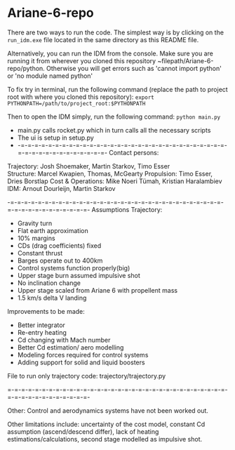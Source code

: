# Ariane-6-repo

There are two ways to run the code. The simplest way is by clicking on the `run_idm.exe` file located in the same directory as this README file.

Alternatively, you can run the IDM from the console. Make sure you are running it from wherever you cloned this repository ~filepath/Ariane-6-repo/python. Otherwise you will get errors such as 'cannot import python' or 'no module named python'

To fix try in terminal, run the following command (replace the path to project root with where you cloned this repository):
`export PYTHONPATH=/path/to/project_root:$PYTHONPATH`

Then to open the IDM simply, run the following command:
`python main.py`

- main.py calls rocket.py which in turn calls all the necessary scripts
- The ui is setup in setup.py
- -=-=-=-=-=-=-=-=-=-=-=-=-=-=-=-=-=-=-=-=-=-=-=-=-=-=-=-=-=-=-=-=-=-=-=-=-=-=-=-=-=-=-=-
  Contact persons:

Trajectory: Josh Shoemaker, Martin Starkov, Timo Esser  
Structure: Marcel Kwapien, Thomas, McGearty
Propulsion: Timo Esser, Dries Borstlap
Cost & Operations: Mike Noeri Tümah, Kristian Haralambiev
IDM: Arnout Dourleijn, Martin Starkov

-=-=-=-=-=-=-=-=-=-=-=-=-=-=-=-=-=-=-=-=-=-=-=-=-=-=-=-=-=-=-=-=-=-=-=-=-=-=-=-=-=-=-=-
Assumptions Trajectory:

- Gravity turn
- Flat earth approximation
- 10% margins
- CDs (drag coefficients) fixed
- Constant thrust
- Barges operate out to 400km
- Control systems function properly(big)
- Upper stage burn assumed impulsive shot
- No inclination change
- Upper stage scaled from Ariane 6 with propellent mass
- 1.5 km/s delta V landing

Improvements to be made:

- Better integrator
- Re-entry heating
- Cd changing with Mach number
- Better Cd estimation/ aero modelling
- Modeling forces required for control systems
- Adding support for solid and liquid boosters

File to run only trajectory code: trajectory/trajectory.py

=-=-=-=-=-=-=-=-=-=-=-=-=-=-=-=-=-=-=-=-=-=-=-=-=-=-=-=-=-=-=-=-=-=-=-=-=-=-=-=-=-=-=-=-

Other:
Control and aerodynamics systems have not been worked out.

Other limitations include: uncertainty of the cost model, constant Cd assumption (ascend/descend differ), lack of heating estimations/calculations, second stage modelled as impulsive shot.
